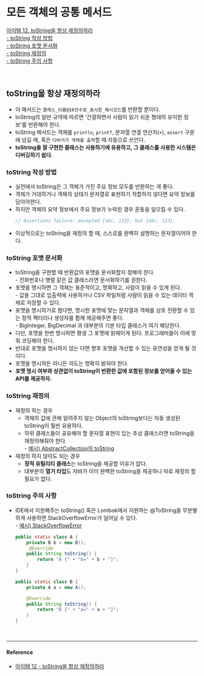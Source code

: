 # 모든 객체의 공통 메서드

[아이템 12. toString을 항상 재정의하라](#toString을-항상-재정의하라)   
[- toString 작성 방법](#tostring-작성-방법)  
[- toString 포맷 문서화](#tostring-포맷-문서화)  
[- toString 재정의](#tostring-재정의)  
[- toString 주의 사항](#tostring-주의-사항)  


<br>

## toString을 항상 재정의하라
- 이 메서드는 `클래스_이름@16진수로_표시한_해시코드`를 반환할 뿐이다.
- toString의 일반 규약에 따르면 '간결하면서 사람이 읽기 쉬운 형태의 유익한 정보'를 반환해야 한다.
- toString 메서드는 객체를 `println`, `printf`, 문자열 연결 연산자(`+`), `assert` 구문에 넘길 때, 혹은 `디버거가 객체를 출력`할 때 자동으로 쓰인다.
- **toString을 잘 구현한 클래스는 사용하기에 유용하고, 그 클래스를 사용한 시스템은 디버깅하기 쉽다.**


### toString 작성 방법
- 실전에서 toString은 그 객체가 가진 주요 정보 모두를 반환하는 게 좋다.
- 객체가 거대하거나 객체의 상태가 문자열로 표현하기 적합하지 않다면 요약 정보를 담아야한다.
- 하지만 객체의 요약 정보에서 주요 정보가 누락된 경우 혼동을 일으킬 수 있다.
  ```java
  // Assertions failure: excepted {abc, 123}, but {abc, 123}.
  ```
- 이상적으로는 toString을 재정의 할 때, 스스로를 완벽히 설명하는 문자열이어야 한다.


### toString 포맷 문서화
- toString을 구현할 때 반환값의 포맷을 문서화할지 정해야 한다.  
  \- 전화번호나 행렬 같은 값 클래스라면 문서화하기를 권한다.
- 포맷을 명시하면 그 객체는 표준적이고, 명확하고, 사람이 읽을 수 있게 된다.  
  \- 값을 그대로 입출력에 사용하거나 CSV 파일처럼 사람이 읽을 수 있는 데이터 객체로 저장할 수 있다.
- 포맷을 명시하기로 했다면, 명시한  포맷에 맞는 문자열과 객체를 상호 전환할 수 있는 정적 팩터리나 생성자를 함께 제공해주면 좋다.  
  \- BigInteger, BigDecimal 과 대부분의 기본 타입 클래스가 여기 해당한다.
- 다만, 포맷을 한번 명시하면 평생 그 포맷에 얽매이게 된다. 프로그래머들이 이에 맞춰 코딩해야 한다.
- 반대로 포맷을 명시하지 않는 다면 향후 포맷을 개선할 수 있는 유연성을 얻게 될 것이다.
- 포맷을 명시하든 아니든 의도는 명확히 밝혀야 한다. 
- **포맷 명시 여부와 상관없이 toString이 반환한 값에 포함된 정보를 얻어올 수 있는 API를 제공하자.**


### toString 재정의
- 재정의 하는 경우
  - 객체의 값에 관해 알려주지 않는 Object의 toString보다는 자동 생성된 toString이 훨씬 유용하다.
  - 하위 클래스들이 공유해야 할 문자열 표현이 있는 추상 클래스라면 toString을 재정의해줘야 한다.   
    \- [예시) AbstractCollection의 toString](https://github.com/pageprologue/study-effective-java/blob/main/heejin/src/test/java/study/heejin/chapter3/Item12Test.java#LC25)
- 재정의 하지 않아도 되는 경우
  - **정적 유틸리티 클래스**는 toString을 제공할 이유가 없다.
  - 대부분의 **열거 타입**도 자바가 이미 완벽한 toString을 제공하니 따로 재정의 할 필요가 없다.


### toString 주의 사항
- IDE에서 지원해주는 toString() 혹은 Lombok에서 지원하는 @ToString을 무분별하게 사용하면 StackOverflowError가 일어날 수 있다.  
  \- [예시) StackOverflowError](https://github.com/pageprologue/study-effective-java/blob/main/heejin/src/test/java/study/heejin/chapter3/Item12Test.java#LC46)
  ```java
  public static class A {
      private B b = new B();
       @Override
      public String toString() {
          return "A {" + "b=" + b + "}";
      }
  }
  
  public static class B {
      private A a = new A();

      @Override
      public String toString() {
          return "B {" + "a=" + a + "}";
      }
  }
  ```



<br>

---
#### Reference

- [아이템 12 - toString을 항상 재정의하라](https://github.com/Meet-Coder-Study/book-effective-java/blob/main/3%EC%9E%A5/12_toString%EC%9D%84_%ED%95%AD%EC%83%81_%EC%9E%AC%EC%A0%95%EC%9D%98%ED%95%98%EB%9D%BC_%EC%9D%B4%ED%98%B8%EB%B9%88.md)



